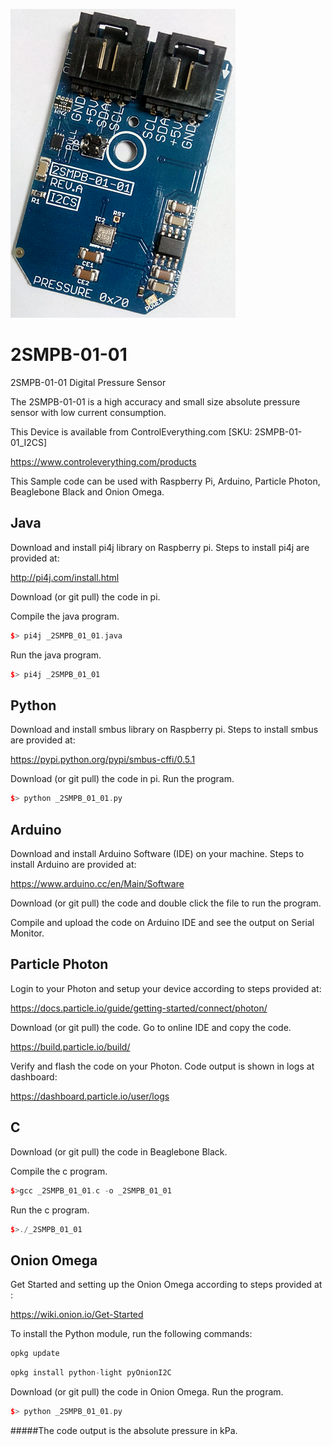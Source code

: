 [![2SMPB-01-01](2SMPB-01-01_I2CS.png)](https://www.controleverything.com/products)
# 2SMPB-01-01
2SMPB-01-01 Digital Pressure Sensor

The 2SMPB-01-01 is a high accuracy and small size absolute pressure sensor with low current consumption.

This Device is available from ControlEverything.com [SKU: 2SMPB-01-01_I2CS]

https://www.controleverything.com/products

This Sample code can be used with Raspberry Pi, Arduino, Particle Photon, Beaglebone Black and Onion Omega.

## Java
Download and install pi4j library on Raspberry pi. Steps to install pi4j are provided at:

http://pi4j.com/install.html

Download (or git pull) the code in pi.

Compile the java program.
```cpp
$> pi4j _2SMPB_01_01.java
```

Run the java program.
```cpp
$> pi4j _2SMPB_01_01
```

## Python
Download and install smbus library on Raspberry pi. Steps to install smbus are provided at:

https://pypi.python.org/pypi/smbus-cffi/0.5.1

Download (or git pull) the code in pi. Run the program.

```cpp
$> python _2SMPB_01_01.py
```

## Arduino
Download and install Arduino Software (IDE) on your machine. Steps to install Arduino are provided at:

https://www.arduino.cc/en/Main/Software

Download (or git pull) the code and double click the file to run the program.

Compile and upload the code on Arduino IDE and see the output on Serial Monitor.


## Particle Photon

Login to your Photon and setup your device according to steps provided at:

https://docs.particle.io/guide/getting-started/connect/photon/

Download (or git pull) the code. Go to online IDE and copy the code.

https://build.particle.io/build/

Verify and flash the code on your Photon. Code output is shown in logs at dashboard:

https://dashboard.particle.io/user/logs


## C

Download (or git pull) the code in Beaglebone Black.

Compile the c program.
```cpp
$>gcc _2SMPB_01_01.c -o _2SMPB_01_01
```
Run the c program.
```cpp
$>./_2SMPB_01_01
```

## Onion Omega

Get Started and setting up the Onion Omega according to steps provided at :

https://wiki.onion.io/Get-Started

To install the Python module, run the following commands:
```cpp
opkg update
```
```cpp
opkg install python-light pyOnionI2C
```

Download (or git pull) the code in Onion Omega. Run the program.

```cpp
$> python _2SMPB_01_01.py
```

#####The code output is the absolute pressure in kPa.
